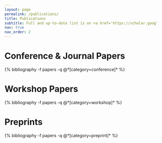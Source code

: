 ```yaml
---
layout: page
permalink: /publications/
title: Publications
subtitle: Full and up-to-date list is on <a href='https://scholar.google.com/citations?user=8N04pBgAAAAJ'>Google Scholar</a>. * denotes equal contribution.
nav: true
nav_order: 2
---
```


<!-- _pages/publications.md -->
<div class="publications">
<!-- * denotes equal contribution -->
<!-- <h1> preprints </h1> -->

<h1> Conference & Journal Papers </h1>
{% bibliography -f papers -q @*[category=conference]* %}

<h1> Workshop Papers </h1>
{% bibliography -f papers -q @*[category=workshop]* %}

<h1> Preprints </h1>
{% bibliography -f papers -q @*[category=preprint]* %}

</div>
